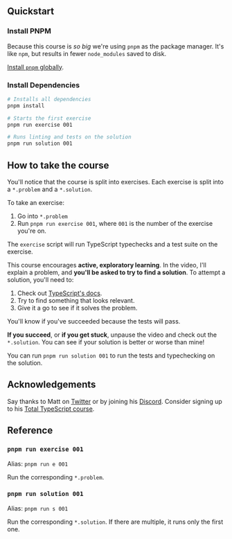<!-- <a href="https://totaltypescript.com/tutorials/react-with-typescript"><img src="https://res.cloudinary.com/total-typescript/image/upload/v1683647787/react-with-typescript_p2dgf5.png" alt="React with TypeScript, tutorial by Matt Pocock" /></a> -->

## Quickstart

### Install PNPM

Because this course is _so big_ we're using `pnpm` as the package manager. It's like `npm`, but results in fewer `node_modules` saved to disk.

[Install `pnpm` globally](https://pnpm.io/installation).

### Install Dependencies

```sh
# Installs all dependencies
pnpm install

# Starts the first exercise
pnpm run exercise 001

# Runs linting and tests on the solution
pnpm run solution 001
```

## How to take the course

You'll notice that the course is split into exercises. Each exercise is split into a `*.problem` and a `*.solution`.

To take an exercise:

1. Go into `*.problem`
2. Run `pnpm run exercise 001`, where `001` is the number of the exercise you're on.

The `exercise` script will run TypeScript typechecks and a test suite on the exercise.

This course encourages **active, exploratory learning**. In the video, I'll explain a problem, and **you'll be asked to try to find a solution**. To attempt a solution, you'll need to:

1. Check out [TypeScript's docs](https://www.typescriptlang.org/docs/handbook/intro.html).
1. Try to find something that looks relevant.
1. Give it a go to see if it solves the problem.

You'll know if you've succeeded because the tests will pass.

**If you succeed**, or **if you get stuck**, unpause the video and check out the `*.solution`. You can see if your solution is better or worse than mine!

You can run `pnpm run solution 001` to run the tests and typechecking on the solution.

## Acknowledgements

Say thanks to Matt on [Twitter](https://twitter.com/mattpocockuk) or by joining his [Discord](https://discord.gg/8S5ujhfTB3). Consider signing up to his [Total TypeScript course](https://totaltypescript.com).

## Reference

### `pnpm run exercise 001`

Alias: `pnpm run e 001`

Run the corresponding `*.problem`.

### `pnpm run solution 001`

Alias: `pnpm run s 001`

Run the corresponding `*.solution`. If there are multiple, it runs only the first one.
